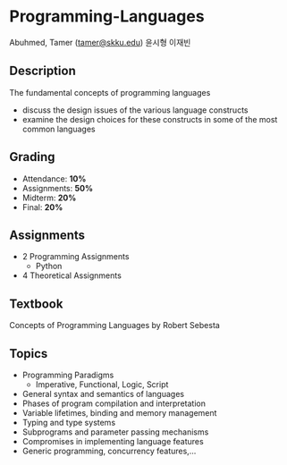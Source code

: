 # Programming-Languages
Abuhmed, Tamer (tamer@skku.edu)
윤시형
이재빈

## Description
The fundamental concepts of programming languages
- discuss the design issues of the various language constructs
- examine the design choices for these constructs in some of the most common languages

## Grading
- Attendance: **10%**
- Assignments: **50%**
- Midterm: **20%**
- Final: **20%**

## Assignments
- 2 Programming Assignments
    - Python
- 4 Theoretical Assignments
## Textbook
Concepts of Programming Languages
by Robert Sebesta

## Topics
- Programming Paradigms
    - Imperative, Functional, Logic, Script
- General syntax and semantics of languages
- Phases of program compilation and interpretation
- Variable lifetimes, binding and memory management
- Typing and type systems
- Subprograms and parameter passing mechanisms
- Compromises in implementing language features
- Generic programming, concurrency features,...

